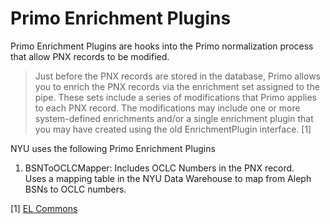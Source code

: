 Primo Enrichment Plugins
========================
Primo Enrichment Plugins are hooks into the Primo normalization process that allow PNX records
to be modified.
> Just before the PNX records are stored in the database, Primo allows you to enrich the PNX 
records via the enrichment set assigned to the pipe. 
These sets include a series of modifications that Primo applies to each PNX record. 
The modifications may include one or more system-defined enrichments and/or a single enrichment 
plugin that you may have created using the old EnrichmentPlugin interface. [1]

NYU uses the following Primo Enrichment Plugins

1.  BSNToOCLCMapper: Includes OCLC Numbers in the PNX record.  
    Uses a mapping table in the NYU Data Warehouse to map from Aleph BSNs to OCLC numbers.

[1] [EL Commons](http://exlibrisgroup.org/display/PrimoOI/Enrichment+Plug-In+%28new+version%29, "Enrichment Plug-In (new version)")